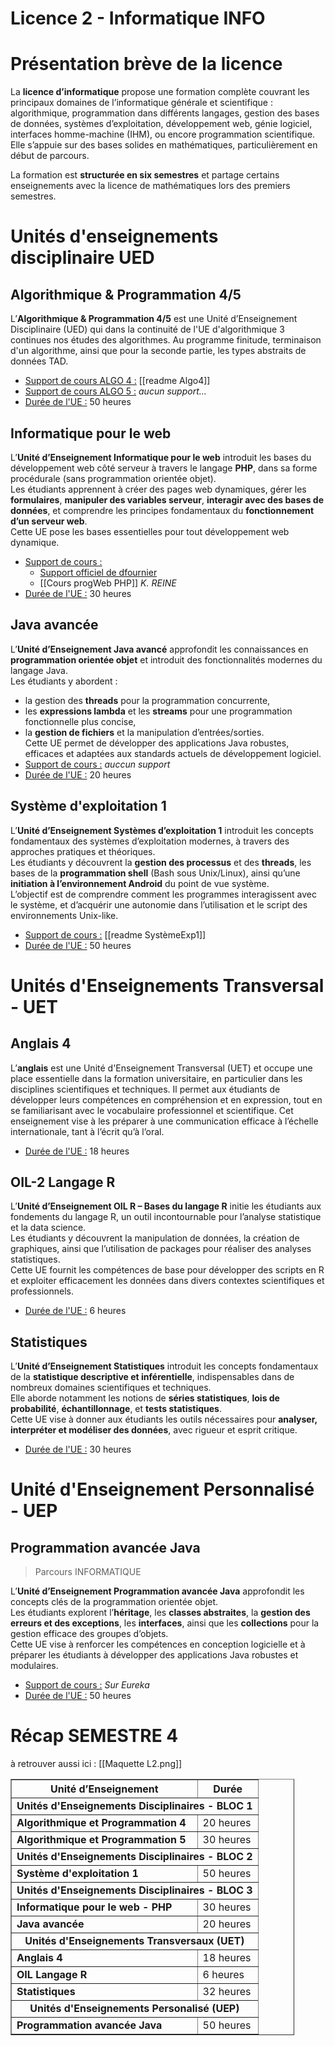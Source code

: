# Licence 2 - Informatique INFO
# Présentation brève de la licence
La **licence d’informatique** propose une formation complète couvrant les principaux domaines de l’informatique générale et scientifique : algorithmique, programmation dans différents langages, gestion des bases de données, systèmes d’exploitation, développement web, génie logiciel, interfaces homme-machine (IHM), ou encore programmation scientifique.  
Elle s’appuie sur des bases solides en mathématiques, particulièrement en début de parcours.

La formation est **structurée en six semestres** et partage certains enseignements avec la licence de mathématiques lors des premiers semestres.
# Unités d'enseignements disciplinaire UED
## Algorithmique & Programmation 4/5
L’**Algorithmique & Programmation 4/5** est une Unité d’Enseignement Disciplinaire (UED) qui dans la continuité de l'UE d'algorithmique 3 continues nos études des algorithmes. Au programme finitude, terminaison d'un algorithme, ainsi que pour la seconde partie, les types abstraits de données TAD.
- <u>Support de cours ALGO 4 :</u> [[readme Algo4]]
- <u>Support de cours ALGO 5 :</u> *aucun support...*
- <u>Durée de l'UE :</u> 50 heures

## Informatique pour le web 
L’**Unité d’Enseignement Informatique pour le web** introduit les bases du développement web côté serveur à travers le langage **PHP**, dans sa forme procédurale (sans programmation orientée objet).  
Les étudiants apprennent à créer des pages web dynamiques, gérer les **formulaires**, **manipuler des variables serveur**, **interagir avec des bases de données**, et comprendre les principes fondamentaux du **fonctionnement d’un serveur web**.  
Cette UE pose les bases essentielles pour tout développement web dynamique.
- <u>Support de cours :</u> 
	- [Support officiel de dfournier](https://litis.univ-lehavre.fr/~fournier/PHP/index.php)
	- [[Cours progWeb PHP]] *K. REINE*
- <u>Durée de l'UE :</u> 30 heures

## Java avancée
L’**Unité d’Enseignement Java avancé** approfondit les connaissances en **programmation orientée objet** et introduit des fonctionnalités modernes du langage Java.  
Les étudiants y abordent :
- la gestion des **threads** pour la programmation concurrente,
- les **expressions lambda** et les **streams** pour une programmation fonctionnelle plus concise,
- la **gestion de fichiers** et la manipulation d’entrées/sorties.  
Cette UE permet de développer des applications Java robustes, efficaces et adaptées aux standards actuels de développement logiciel.
- <u>Support de cours :</u> *auccun support*
- <u>Durée de l'UE :</u> 20 heures

## Système d'exploitation 1
L’**Unité d’Enseignement Systèmes d’exploitation 1** introduit les concepts fondamentaux des systèmes d’exploitation modernes, à travers des approches pratiques et théoriques.  
Les étudiants y découvrent la **gestion des processus** et des **threads**, les bases de la **programmation shell** (Bash sous Unix/Linux), ainsi qu’une **initiation à l’environnement Android** du point de vue système.  
L’objectif est de comprendre comment les programmes interagissent avec le système, et d’acquérir une autonomie dans l’utilisation et le script des environnements Unix-like.
- <u>Support de cours :</u> [[readme SystèmeExp1]]
- <u>Durée de l'UE :</u> 50 heures

# Unités d'Enseignements Transversal - UET
## Anglais 4
L’**anglais** est une Unité d'Enseignement Transversal (UET) et occupe une place essentielle dans la formation universitaire, en particulier dans les disciplines scientifiques et techniques. Il permet aux étudiants de développer leurs compétences en compréhension et en expression, tout en se familiarisant avec le vocabulaire professionnel et scientifique. Cet enseignement vise à les préparer à une communication efficace à l’échelle internationale, tant à l’écrit qu’à l’oral.
- <u>Durée de l'UE :</u> 18 heures

## OIL-2 Langage R
L’**Unité d’Enseignement OIL R – Bases du langage R** initie les étudiants aux fondements du langage R, un outil incontournable pour l’analyse statistique et la data science.  
Les étudiants y découvrent la manipulation de données, la création de graphiques, ainsi que l’utilisation de packages pour réaliser des analyses statistiques.  
Cette UE fournit les compétences de base pour développer des scripts en R et exploiter efficacement les données dans divers contextes scientifiques et professionnels.
- <u>Durée de l'UE :</u> 6 heures

## Statistiques
L’**Unité d’Enseignement Statistiques** introduit les concepts fondamentaux de la **statistique descriptive et inférentielle**, indispensables dans de nombreux domaines scientifiques et techniques.  
Elle aborde notamment les notions de **séries statistiques**, **lois de probabilité**, **échantillonnage**, et **tests statistiques**.  
Cette UE vise à donner aux étudiants les outils nécessaires pour **analyser, interpréter et modéliser des données**, avec rigueur et esprit critique.
- <u>Durée de l'UE :</u> 30 heures

# Unité d'Enseignement Personnalisé - UEP
## Programmation avancée Java
>Parcours INFORMATIQUE

L’**Unité d’Enseignement Programmation avancée Java** approfondit les concepts clés de la programmation orientée objet.  
Les étudiants explorent l’**héritage**, les **classes abstraites**, la **gestion des erreurs et des exceptions**, les **interfaces**, ainsi que les **collections** pour la gestion efficace des groupes d’objets.  
Cette UE vise à renforcer les compétences en conception logicielle et à préparer les étudiants à développer des applications Java robustes et modulaires.
- <u>Support de cours :</u> *Sur Eureka*
- <u>Durée de l'UE :</u> 50 heures

# Récap SEMESTRE 4
à retrouver aussi ici : [[Maquette L2.png]]
<table border="1" cellpadding="8" cellspacing="0" style="border-collapse: collapse; width: 90%;">
  <thead>
    <tr>
      <th>Unité d’Enseignement</th>
      <th>Durée</th>
    </tr>
  </thead>
  <tbody>
	  <tr>
      <td colspan="2" style="font-weight: bold; text-align: center;">Unités d'Enseignements Disciplinaires - BLOC 1</td>
    </tr>
    <tr>
      <td><strong>Algorithmique et Programmation 4</strong></td>
      <td>20 heures</td>
    </tr>
    <tr>
      <td><strong>Algorithmique et Programmation 5</strong></td>
      <td>30 heures</td>
    </tr>
    <tr>
      <td colspan="2" style="font-weight: bold; text-align: center;">Unités d'Enseignements Disciplinaires - BLOC 2</td>
    </tr>
    <tr>
      <td><strong>Système d'exploitation 1</strong></td>
      <td>50 heures</td>
    </tr>
    <tr>
      <td colspan="2" style="font-weight: bold; text-align: center;">Unités d'Enseignements Disciplinaires - BLOC 3</td>
    </tr>
    <tr>
      <td><strong>Informatique pour le web - PHP</strong></td>
      <td>30 heures</td>
    </tr>
    <tr>
      <td><strong>Java avancée</strong></td>
      <td>20 heures</td>
    </tr>
    <tr>
      <td colspan="2" style="font-weight: bold; text-align: center;">Unités d'Enseignements Transversaux (UET)</td>
    </tr>
    <tr>
      <td><strong>Anglais 4</strong></td>
      <td>18 heures</td>
    </tr>
    <tr>
      <td><strong>OIL Langage R</strong></td>
      <td>6 heures</td>
    </tr>
    <tr>
      <td><strong>Statistiques</strong></td>
      <td>32 heures</td>
    </tr>
    <tr>
    <tr>
      <td colspan="2" style="font-weight: bold; text-align: center;">Unités d'Enseignements Personalisé (UEP)</td>
    </tr>
    <tr>
      <td><strong>Programmation avancée Java</strong></td>
      <td>50 heures</td>
    </tr>
</tbody>
</table>

